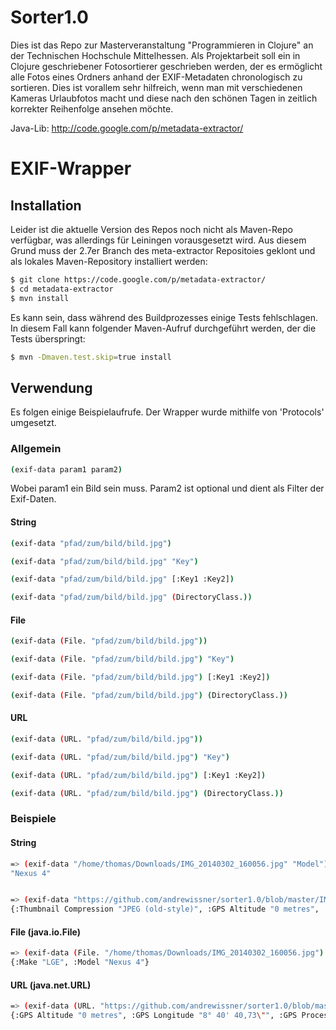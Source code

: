 Sorter1.0
=========

Dies ist das Repo zur Masterveranstaltung "Programmieren in Clojure" an der Technischen Hochschule Mittelhessen.
Als Projektarbeit soll ein in Clojure geschriebener Fotosortierer geschrieben werden, der es ermöglicht alle Fotos eines Ordners anhand der EXIF-Metadaten chronologisch zu sortieren.
Dies ist vorallem sehr hilfreich, wenn man mit verschiedenen Kameras Urlaubfotos macht und diese nach den schönen Tagen in zeitlich korrekter Reihenfolge ansehen möchte.


Java-Lib:
http://code.google.com/p/metadata-extractor/


EXIF-Wrapper
============

## Installation
Leider ist die aktuelle Version des Repos noch nicht als Maven-Repo verfügbar, was allerdings für Leiningen vorausgesetzt wird. Aus diesem Grund muss der 2.7er Branch des meta-extractor Repositoies geklont und als lokales Maven-Repository installiert werden:
```bash
$ git clone https://code.google.com/p/metadata-extractor/
$ cd metadata-extractor
$ mvn install
```

Es kann sein, dass während des Buildprozesses einige Tests fehlschlagen. In diesem Fall kann folgender Maven-Aufruf durchgeführt werden, der die Tests überspringt:
```bash
$ mvn -Dmaven.test.skip=true install
```

## Verwendung
Es folgen einige Beispielaufrufe. Der Wrapper wurde mithilfe von 'Protocols' umgesetzt.

### Allgemein
```bash
(exif-data param1 param2)
```
Wobei param1 ein Bild sein muss. Param2 ist optional und dient als Filter der Exif-Daten.

#### String
```bash
(exif-data "pfad/zum/bild/bild.jpg")

(exif-data "pfad/zum/bild/bild.jpg" "Key")

(exif-data "pfad/zum/bild/bild.jpg" [:Key1 :Key2])

(exif-data "pfad/zum/bild/bild.jpg" (DirectoryClass.))
```
#### File
```bash
(exif-data (File. "pfad/zum/bild/bild.jpg"))

(exif-data (File. "pfad/zum/bild/bild.jpg") "Key")

(exif-data (File. "pfad/zum/bild/bild.jpg") [:Key1 :Key2])

(exif-data (File. "pfad/zum/bild/bild.jpg") (DirectoryClass.))
```
#### URL
```bash
(exif-data (URL. "pfad/zum/bild/bild.jpg"))

(exif-data (URL. "pfad/zum/bild/bild.jpg") "Key")

(exif-data (URL. "pfad/zum/bild/bild.jpg") [:Key1 :Key2])

(exif-data (URL. "pfad/zum/bild/bild.jpg") (DirectoryClass.))
```
### Beispiele
#### String
```bash
=> (exif-data "/home/thomas/Downloads/IMG_20140302_160056.jpg" "Model")
"Nexus 4"


=> (exif-data "https://github.com/andrewissner/sorter1.0/blob/master/IMG_20140312_175020.jpg")
{:Thumbnail Compression "JPEG (old-style)", :GPS Altitude "0 metres", :Focal Length "4,6 mm", :Component 1 "Y component: Quantization table 0, Sampling factors 2 horiz/2 vert", :X Resolution "72 dots per inch", :Number of Components "3", :Component 2 "Cb component: Quantization table 1, Sampling factors 1 horiz/1 vert", :Exposure Time "1/154 sec", :Exif Image Width "3264 pixels", :FlashPix Version "1.00", :GPS Longitude "8° 40' 30,01\"", :GPS Processing Method "ASCII", :Resolution Unit "Inch", :GPS Img Direction Ref "Magnetic direction", :GPS Img Direction "197 degrees", :Make "LGE", :Model "Nexus 4", :GPS Latitude "50° 35' 15,36\"", :GPS Latitude Ref "N", :ISO Speed Ratings "100", :Data Precision "8 bits", :Exif Image Height "2448 pixels", :Component 3 "Cr component: Quantization table 1, Sampling factors 1 horiz/1 vert", :Thumbnail Length "36046 bytes", :Image Width "3264 pixels", :GPS Altitude Ref "Sea level", :Components Configuration "YCbCr", :YCbCr Positioning "Center of pixel array", :Date/Time Digitized "2014:03:02 16:00:56", :Date/Time Original "2014:03:02 16:00:56", :Thumbnail Offset "737 bytes", :F-Number "F2,6", :Image Height "2448 pixels", :GPS Longitude Ref "E", :Compression Type "Baseline", :Color Space "sRGB", :Exif Version "2.20", :GPS Date Stamp "2014:03:02", :GPS Time-Stamp "15:0:54 UTC", :Y Resolution "72 dots per inch"}
```

#### File (java.io.File)
```bash
=> (exif-data (File. "/home/thomas/Downloads/IMG_20140302_160056.jpg") [:Model :Make])
{:Make "LGE", :Model "Nexus 4"}

```

#### URL (java.net.URL)
```bash
=> (exif-data (URL. "https://github.com/andrewissner/sorter1.0/blob/master/IMG_20140312_175020.jpg") (GpsDirectory.))
{:GPS Altitude "0 metres", :GPS Longitude "8° 40' 40,73\"", :GPS Processing Method "ASCII", :GPS Img Direction Ref "Magnetic direction", :GPS Img Direction "157 degrees", :GPS Latitude "50° 35' 29,4\"", :GPS Latitude Ref "N", :GPS Altitude Ref "Sea level", :GPS Longitude Ref "E", :GPS Date Stamp "2014:03:12", :GPS Time-Stamp "16:50:15 UTC"}
```
